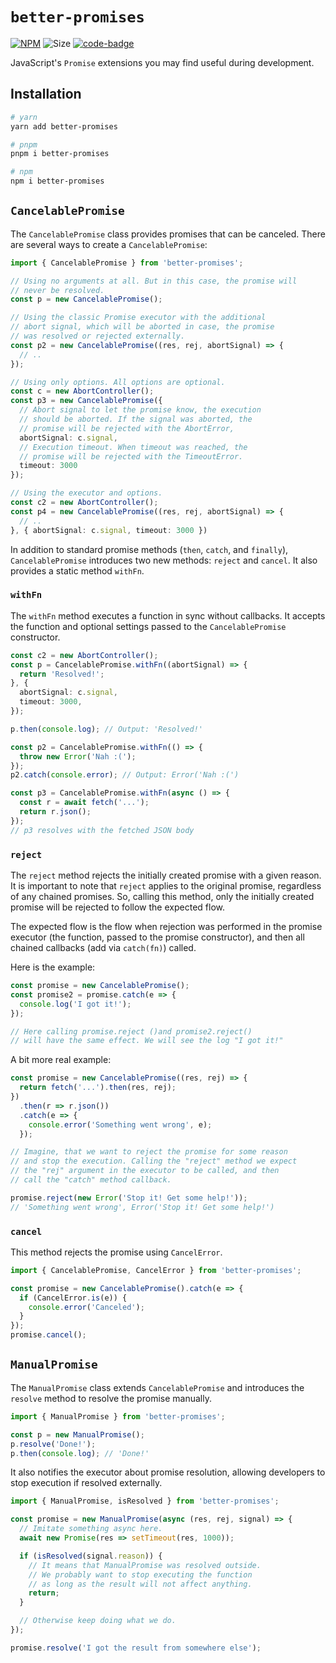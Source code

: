# `better-promises`

[code-badge]: https://img.shields.io/badge/source-black?logo=github

[link]: https://github.com/heyqbnk/better-promises/tree/master

[npm-link]: https://npmjs.com/package/better-promises

[npm-badge]: https://img.shields.io/npm/v/better-promises?logo=npm

[size-badge]: https://img.shields.io/bundlephobia/minzip/better-promises

[![NPM][npm-badge]][npm-link]
![Size][size-badge]
[![code-badge]][link]

JavaScript's `Promise` extensions you may find useful during development.

## Installation

```bash
# yarn
yarn add better-promises

# pnpm
pnpm i better-promises

# npm
npm i better-promises
```

## `CancelablePromise`

The `CancelablePromise` class provides promises that can be canceled. There are several ways to
create a `CancelablePromise`:

```ts
import { CancelablePromise } from 'better-promises';

// Using no arguments at all. But in this case, the promise will
// never be resolved. 
const p = new CancelablePromise();

// Using the classic Promise executor with the additional
// abort signal, which will be aborted in case, the promise
// was resolved or rejected externally.
const p2 = new CancelablePromise((res, rej, abortSignal) => {
  // ..
});

// Using only options. All options are optional.
const c = new AbortController();
const p3 = new CancelablePromise({
  // Abort signal to let the promise know, the execution
  // should be aborted. If the signal was aborted, the
  // promise will be rejected with the AbortError,
  abortSignal: c.signal,
  // Execution timeout. When timeout was reached, the
  // promise will be rejected with the TimeoutError.
  timeout: 3000
});

// Using the executor and options.
const c2 = new AbortController();
const p4 = new CancelablePromise((res, rej, abortSignal) => {
  // ..
}, { abortSignal: c.signal, timeout: 3000 })
```

In addition to standard promise methods (`then`, `catch`, and `finally`), `CancelablePromise`
introduces two new methods: `reject` and `cancel`. It also provides a static method `withFn`.

### `withFn`

The `withFn` method executes a function in sync without callbacks. It accepts the function and
optional settings passed to the `CancelablePromise` constructor.

```ts
const c2 = new AbortController();
const p = CancelablePromise.withFn((abortSignal) => {
  return 'Resolved!';
}, {
  abortSignal: c.signal,
  timeout: 3000,
});

p.then(console.log); // Output: 'Resolved!'

const p2 = CancelablePromise.withFn(() => {
  throw new Error('Nah :(');
});
p2.catch(console.error); // Output: Error('Nah :(')

const p3 = CancelablePromise.withFn(async () => {
  const r = await fetch('...');
  return r.json();
});
// p3 resolves with the fetched JSON body
```

### `reject`

The `reject` method rejects the initially created promise with a given reason. It is important to
note that `reject` applies to the original promise, regardless of any chained promises. So, calling
this method, only the initially created promise will be rejected to follow the expected flow.

The expected flow is the flow when rejection was performed in the promise executor (the function,
passed to the promise constructor), and then all chained callbacks (add via `catch(fn)`) called.

Here is the example:

```ts
const promise = new CancelablePromise();
const promise2 = promise.catch(e => {
  console.log('I got it!');
});

// Here calling promise.reject ()and promise2.reject()
// will have the same effect. We will see the log "I got it!"
```

A bit more real example:

```ts
const promise = new CancelablePromise((res, rej) => {
  return fetch('...').then(res, rej);
})
  .then(r => r.json())
  .catch(e => {
    console.error('Something went wrong', e);
  });

// Imagine, that we want to reject the promise for some reason
// and stop the execution. Calling the "reject" method we expect
// the "rej" argument in the executor to be called, and then
// call the "catch" method callback.

promise.reject(new Error('Stop it! Get some help!'));
// 'Something went wrong', Error('Stop it! Get some help!')
```

### `cancel`

This method rejects the promise using `CancelError`.

```ts
import { CancelablePromise, CancelError } from 'better-promises';

const promise = new CancelablePromise().catch(e => {
  if (CancelError.is(e)) {
    console.error('Canceled');
  }
});
promise.cancel();
```

## `ManualPromise`

The `ManualPromise` class extends `CancelablePromise` and introduces the `resolve` method to resolve
the promise manually.

```ts
import { ManualPromise } from 'better-promises';

const p = new ManualPromise();
p.resolve('Done!');
p.then(console.log); // 'Done!'
```

It also notifies the executor about promise resolution, allowing developers to stop execution if
resolved externally.

```ts
import { ManualPromise, isResolved } from 'better-promises';

const promise = new ManualPromise(async (res, rej, signal) => {
  // Imitate something async here.
  await new Promise(res => setTimeout(res, 1000));

  if (isResolved(signal.reason)) {
    // It means that ManualPromise was resolved outside. 
    // We probably want to stop executing the function 
    // as long as the result will not affect anything.
    return;
  }

  // Otherwise keep doing what we do.
});

promise.resolve('I got the result from somewhere else');
```